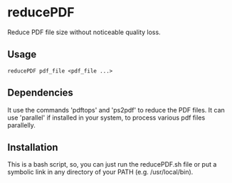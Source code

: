 # reducePDF 
Reduce PDF file size without noticeable quality loss.

## Usage
`reducePDF pdf_file <pdf_file ...>`

## Dependencies 
It use the commands 'pdftops' and 'ps2pdf' to reduce the PDF files.
It can use 'parallel' if installed in your system, to process various pdf files parallelly.

## Installation 
This is a bash script, so, you can just run the reducePDF.sh file or put a symbolic link in any directory of your PATH (e.g. /usr/local/bin).

